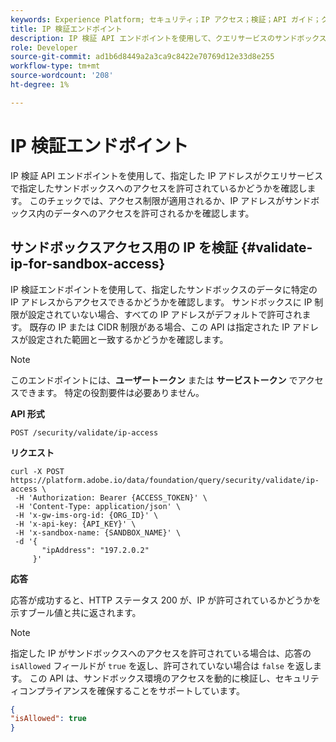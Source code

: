 ```yaml
---
keywords: Experience Platform; セキュリティ；IP アクセス；検証；API ガイド；クエリサービス；IP 検証
title: IP 検証エンドポイント
description: IP 検証 API エンドポイントを使用して、クエリサービスのサンドボックスの IP アクセスを検証する方法について説明します。
role: Developer
source-git-commit: ad1b6d8449a2a3ca9c8422e70769d12e33d8e255
workflow-type: tm+mt
source-wordcount: '208'
ht-degree: 1%

---
```


# IP 検証エンドポイント

IP 検証 API エンドポイントを使用して、指定した IP アドレスがクエリサービスで指定したサンドボックスへのアクセスを許可されているかどうかを確認します。 このチェックでは、アクセス制限が適用されるか、IP アドレスがサンドボックス内のデータへのアクセスを許可されるかを確認します。

## サンドボックスアクセス用の IP を検証 {#validate-ip-for-sandbox-access}

IP 検証エンドポイントを使用して、指定したサンドボックスのデータに特定の IP アドレスからアクセスできるかどうかを確認します。 サンドボックスに IP 制限が設定されていない場合、すべての IP アドレスがデフォルトで許可されます。 既存の IP または CIDR 制限がある場合、この API は指定された IP アドレスが設定された範囲と一致するかどうかを確認します。

>[!NOTE]
>
>このエンドポイントには、**ユーザートークン** または **サービストークン** でアクセスできます。 特定の役割要件は必要ありません。

**API 形式**

```http
POST /security/validate/ip-access
```

**リクエスト**

```shell
curl -X POST https://platform.adobe.io/data/foundation/query/security/validate/ip-access \
 -H 'Authorization: Bearer {ACCESS_TOKEN}' \
 -H 'Content-Type: application/json' \
 -H 'x-gw-ims-org-id: {ORG_ID}' \
 -H 'x-api-key: {API_KEY}' \
 -H 'x-sandbox-name: {SANDBOX_NAME}' \
 -d '{
       "ipAddress": "197.2.0.2"
     }'
```

**応答**

応答が成功すると、HTTP ステータス 200 が、IP が許可されているかどうかを示すブール値と共に返されます。

>[!NOTE]
>
>指定した IP がサンドボックスへのアクセスを許可されている場合は、応答の `isAllowed` フィールドが `true` を返し、許可されていない場合は `false` を返します。 この API は、サンドボックス環境のアクセスを動的に検証し、セキュリティコンプライアンスを確保することをサポートしています。

```json
{
"isAllowed": true
}
```
